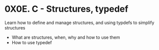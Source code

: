 # 0X0E. C - Structures, typedef

Learn how to define and manage structures, and using typdefs to simplify structures


- What are structures, when, why and how to use them
- How to use typedef

